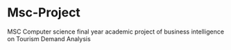 # Msc-Project
MSC Computer science final year academic project of business intelligence on Tourism Demand Analysis
